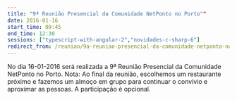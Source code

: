 ```yaml
---
title: "9ª Reunião Presencial da Comunidade NetPonto no Porto""
date: 2016-01-16
start_time: 09:45
end_time: 12:30
sessions: ["typescript-with-angular-2","novidades-c-sharp-6"]
redirect_from: /reuniao/9a-reuniao-presencial-da-comunidade-netponto-no-porto/
---
```

No dia 16-01-2016 será realizada a 9ª Reunião Presencial da Comunidade NetPonto no Porto.
Nota: Ao final da reunião, escolhemos um restaurante próximo e fazemos um almoço em grupo para continuar o convívio e aproximar as pessoas. A participação é opcional.